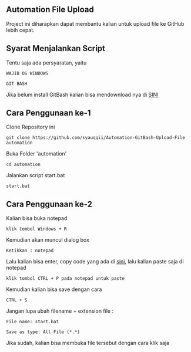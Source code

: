 ## Automation File Upload
Project ini diharapkan dapat membantu kalian untuk upload file ke GitHub lebih cepat.

## Syarat Menjalankan Script
Tentu saja ada persyaratan, yaitu
```
WAJIB OS WINDOWS
```
```
GIT BASH
```
Jika belum install GitBash kalian bisa mendownload nya di [SINI](https://git-scm.com/download/win)

## Cara Penggunaan ke-1
Clone Repository ini
```
git clone https://github.com/syauqqii/Automation-GitBash-Upload-File automation
```
Buka Folder 'automation'
```
cd automation
```
Jalankan script start.bat
```
start.bat
```

## Cara Penggunaan ke-2
Kalian bisa buka notepad
```
klik tombol Windows + R
```
Kemudian akan muncul dialog box
```
Ketikkan : notepad
```
Lalu kalian bisa enter, copy code yang ada di [sini](https://raw.githubusercontent.com/syauqqii/Automation-GitBash-Upload-File/main/start.bat), lalu kalian paste saja di notepad
```
klik tombol CTRL + P pada notepad untuk paste
```
Kemudian kalian bisa save dengan cara
```
CTRL + S
```
Jangan lupa ubah filename + extension file :
```
File name: start.bat
```
```
Save as type: All File (*.*)
```
Jika sudah, kalian bisa membuka file tersebut dengan cara klik saja
